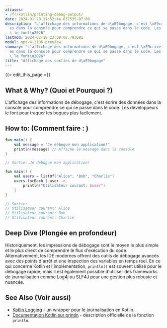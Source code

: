 ```yaml
---
aliases:
- /fr/kotlin/printing-debug-output/
date: 2024-01-20 17:52:44.037535-07:00
description: "L'affichage des informations de d\xE9bogage, c'est \xE9crire des donn\xE9\
  es dans la console pour comprendre ce qui se passe dans le code. Les d\xE9veloppeurs\
  \ le font\u2026"
lastmod: 2024-02-18 23:09:08.783691
model: gpt-4-1106-preview
summary: "L'affichage des informations de d\xE9bogage, c'est \xE9crire des donn\xE9\
  es dans la console pour comprendre ce qui se passe dans le code. Les d\xE9veloppeurs\
  \ le font\u2026"
title: "Affichage des sorties de d\xE9bogage"
---
```


{{< edit_this_page >}}

## What & Why? (Quoi et Pourquoi ?)
L'affichage des informations de débogage, c'est écrire des données dans la console pour comprendre ce qui se passe dans le code. Les développeurs le font pour traquer les bogues plus facilement.

## How to: (Comment faire : )
```kotlin
fun main() {
    val message = "Je débogue mon application!"
    println(message) // Affiche le message dans la console
}

// Sortie: Je débogue mon application!
```

```kotlin
fun main() {
    val users = listOf("Alice", "Bob", "Charlie")
    users.forEach { user ->
        println("Utilisateur courant: $user")
    }
}

// Sortie:
// Utilisateur courant: Alice
// Utilisateur courant: Bob
// Utilisateur courant: Charlie
```

## Deep Dive (Plongée en profondeur)
Historiquement, les impressions de débogage sont le moyen le plus simple et le plus direct de comprendre le flux d'exécution du code. Alternativement, les IDE modernes offrent des outils de débogage avancés avec des points d'arrêt et une inspection des variables en temps réel. En ce qui concerne Kotlin et l'implémentation, `println()` est souvent utilisé pour le débogage rapide, mais il est également possible d'utiliser des frameworks de journalisation comme Log4j ou SLF4J pour une gestion plus robuste et nuancée.

## See Also (Voir aussi)
- [Kotlin Logging](https://github.com/MicroUtils/kotlin-logging) - un wrapper pour le journalisation en Kotlin.
- [Documentation Kotlin sur println](https://kotlinlang.org/api/latest/jvm/stdlib/kotlin.io/println.html) - description officielle de la fonction `println`.
